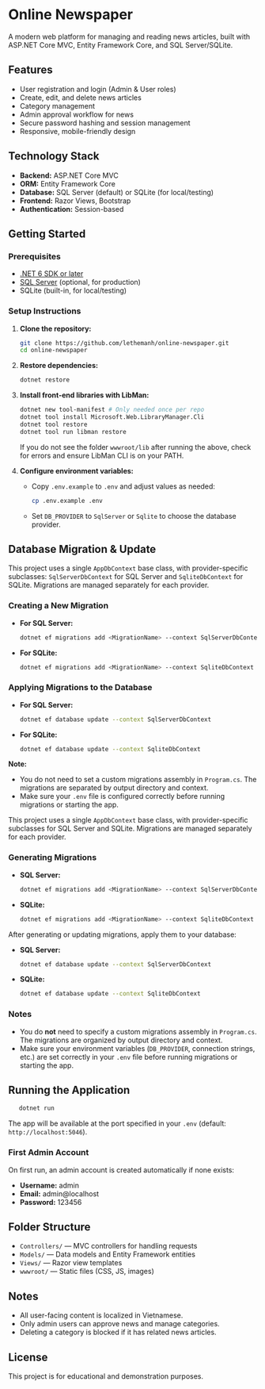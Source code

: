 # Online Newspaper

A modern web platform for managing and reading news articles, built with ASP.NET Core MVC, Entity Framework Core, and SQL Server/SQLite.

## Features

- User registration and login (Admin & User roles)
- Create, edit, and delete news articles
- Category management
- Admin approval workflow for news
- Secure password hashing and session management
- Responsive, mobile-friendly design

## Technology Stack

- **Backend:** ASP.NET Core MVC
- **ORM:** Entity Framework Core
- **Database:** SQL Server (default) or SQLite (for local/testing)
- **Frontend:** Razor Views, Bootstrap
- **Authentication:** Session-based

## Getting Started

### Prerequisites
- [.NET 6 SDK or later](https://dotnet.microsoft.com/download)
- [SQL Server](https://www.microsoft.com/en-us/sql-server/sql-server-downloads) (optional, for production)
- SQLite (built-in, for local/testing)

### Setup Instructions

1. **Clone the repository:**
   ```bash
   git clone https://github.com/lethemanh/online-newspaper.git
   cd online-newspaper
   ```

2. **Restore dependencies:**
   ```bash
   dotnet restore
   ```

3. **Install front-end libraries with LibMan:**
   ```bash
   dotnet new tool-manifest # Only needed once per repo
   dotnet tool install Microsoft.Web.LibraryManager.Cli
   dotnet tool restore
   dotnet tool run libman restore
   ```
   If you do not see the folder `wwwroot/lib` after running the above, check for errors and ensure LibMan CLI is on your PATH.

4. **Configure environment variables:**
   - Copy `.env.example` to `.env` and adjust values as needed:
     ```bash
     cp .env.example .env
     ```
   - Set `DB_PROVIDER` to `SqlServer` or `Sqlite` to choose the database provider.

## Database Migration & Update

This project uses a single `AppDbContext` base class, with provider-specific subclasses: `SqlServerDbContext` for SQL Server and `SqliteDbContext` for SQLite. Migrations are managed separately for each provider.

### Creating a New Migration

- **For SQL Server:**
  ```bash
  dotnet ef migrations add <MigrationName> --context SqlServerDbContext --output-dir Migrations/SqlServer
  ```
- **For SQLite:**
  ```bash
  dotnet ef migrations add <MigrationName> --context SqliteDbContext --output-dir Migrations/Sqlite
  ```

### Applying Migrations to the Database

- **For SQL Server:**
  ```bash
  dotnet ef database update --context SqlServerDbContext
  ```
- **For SQLite:**
  ```bash
  dotnet ef database update --context SqliteDbContext
  ```

**Note:**
- You do not need to set a custom migrations assembly in `Program.cs`. The migrations are separated by output directory and context.
- Make sure your `.env` file is configured correctly before running migrations or starting the app.


This project uses a single `AppDbContext` base class, with provider-specific subclasses for SQL Server and SQLite. Migrations are managed separately for each provider.

### Generating Migrations

- **SQL Server:**
  ```bash
  dotnet ef migrations add <MigrationName> --context SqlServerDbContext --output-dir Migrations/SqlServer
  ```
- **SQLite:**
  ```bash
  dotnet ef migrations add <MigrationName> --context SqliteDbContext --output-dir Migrations/Sqlite
  ```

After generating or updating migrations, apply them to your database:

- **SQL Server:**
  ```bash
  dotnet ef database update --context SqlServerDbContext
  ```
- **SQLite:**
  ```bash
  dotnet ef database update --context SqliteDbContext
  ```

### Notes
- You do **not** need to specify a custom migrations assembly in `Program.cs`. The migrations are organized by output directory and context.
- Make sure your environment variables (`DB_PROVIDER`, connection strings, etc.) are set correctly in your `.env` file before running migrations or starting the app.

## Running the Application

```bash
   dotnet run
```
The app will be available at the port specified in your `.env` (default: `http://localhost:5046`).

### First Admin Account
On first run, an admin account is created automatically if none exists:
- **Username:** admin
- **Email:** admin@localhost
- **Password:** 123456

## Folder Structure

- `Controllers/` — MVC controllers for handling requests
- `Models/` — Data models and Entity Framework entities
- `Views/` — Razor view templates
- `wwwroot/` — Static files (CSS, JS, images)

## Notes
- All user-facing content is localized in Vietnamese.
- Only admin users can approve news and manage categories.
- Deleting a category is blocked if it has related news articles.

## License

This project is for educational and demonstration purposes.
